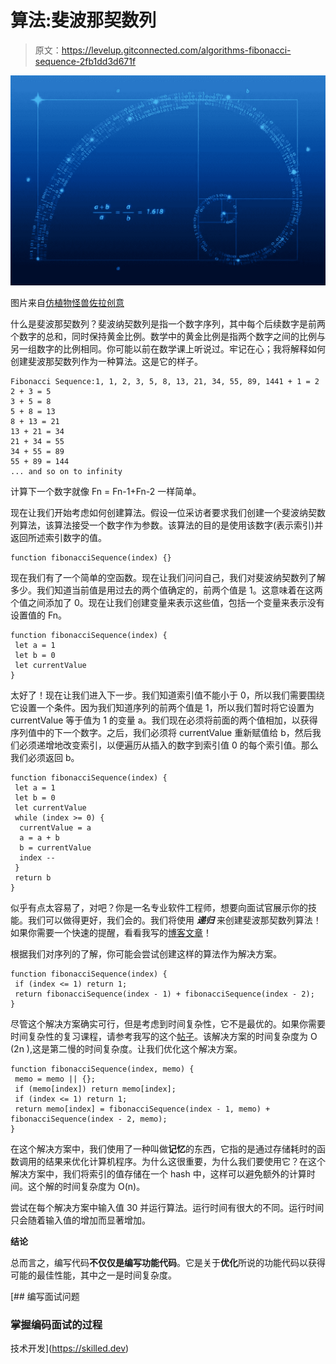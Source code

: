 # 算法:斐波那契数列

> 原文：<https://levelup.gitconnected.com/algorithms-fibonacci-sequence-2fb1dd3d671f>

![](img/e2775d646f07ba301add7804a351b73c.png)

图片来自[仿植物怪兽佐拉创意](https://www.zoracreative.com/the-fibonacci-sequence/)

什么是斐波那契数列？斐波纳契数列是指一个数字序列，其中每个后续数字是前两个数字的总和，同时保持黄金比例。数学中的黄金比例是指两个数字之间的比例与另一组数字的比例相同。你可能以前在数学课上听说过。牢记在心；我将解释如何创建斐波那契数列作为一种算法。这是它的样子。

```
Fibonacci Sequence:1, 1, 2, 3, 5, 8, 13, 21, 34, 55, 89, 1441 + 1 = 2
2 + 3 = 5
3 + 5 = 8
5 + 8 = 13
8 + 13 = 21
13 + 21 = 34
21 + 34 = 55
34 + 55 = 89
55 + 89 = 144
... and so on to infinity
```

计算下一个数字就像 Fn = Fn-1+Fn-2 一样简单。

现在让我们开始考虑如何创建算法。假设一位采访者要求我们创建一个斐波纳契数列算法，该算法接受一个数字作为参数。该算法的目的是使用该数字(表示索引)并返回所述索引数字的值。

```
function fibonacciSequence(index) {}
```

现在我们有了一个简单的空函数。现在让我们问问自己，我们对斐波纳契数列了解多少。我们知道当前值是用过去的两个值确定的，前两个值是 1。这意味着在这两个值之间添加了 0。现在让我们创建变量来表示这些值，包括一个变量来表示没有设置值的 Fn。

```
function fibonacciSequence(index) {
 let a = 1
 let b = 0
 let currentValue
}
```

太好了！现在让我们进入下一步。我们知道索引值不能小于 0，所以我们需要围绕它设置一个条件。因为我们知道序列的前两个值是 1，所以我们暂时将它设置为 currentValue 等于值为 1 的变量 a。我们现在必须将前面的两个值相加，以获得序列值中的下一个数字。之后，我们必须将 currentValue 重新赋值给 b，然后我们必须递增地改变索引，以便遍历从插入的数字到索引值 0 的每个索引值。那么我们必须返回 b。

```
function fibonacciSequence(index) {
 let a = 1
 let b = 0
 let currentValue
 while (index >= 0) {
  currentValue = a
  a = a + b
  b = currentValue
  index --
 }
 return b
}
```

似乎有点太容易了，对吧？你是一名专业软件工程师，想要向面试官展示你的技能。我们可以做得更好，我们会的。我们将使用 ***递归*** 来创建斐波那契数列算法！如果你需要一个快速的提醒，看看我写的[博客文章](https://medium.com/dev-genius/algorithms-what-is-recursion-ddaac64e2e03)！

根据我们对序列的了解，你可能会尝试创建这样的算法作为解决方案。

```
function fibonacciSequence(index) {
 if (index <= 1) return 1;
 return fibonacciSequence(index - 1) + fibonacciSequence(index - 2);
}
```

尽管这个解决方案确实可行，但是考虑到时间复杂性，它不是最优的。如果你需要时间复杂性的复习课程，请参考我写的这个[帖子](https://medium.com/swlh/big-o-notation-what-is-it-and-why-is-it-important-a520eb33bf56)。该解决方案的时间复杂度为 O (2n ),这是第二慢的时间复杂度。让我们优化这个解决方案。

```
function fibonacciSequence(index, memo) {
 memo = memo || {};
 if (memo[index]) return memo[index];
 if (index <= 1) return 1;
 return memo[index] = fibonacciSequence(index - 1, memo) + fibonacciSequence(index - 2, memo);
}
```

在这个解决方案中，我们使用了一种叫做**记忆**的东西，它指的是通过存储耗时的函数调用的结果来优化计算机程序。为什么这很重要，为什么我们要使用它？在这个解决方案中，我们将索引的值存储在一个 hash 中，这样可以避免额外的计算时间。这个解的时间复杂度为 O(n)。

尝试在每个解决方案中输入值 30 并运行算法。运行时间有很大的不同。运行时间只会随着输入值的增加而显著增加。

**结论**

总而言之，编写代码**不仅仅是编写功能代码**。它是关于**优化**所说的功能代码以获得可能的最佳性能，其中之一是时间复杂度。

[](https://skilled.dev) [## 编写面试问题

### 掌握编码面试的过程

技术开发](https://skilled.dev)